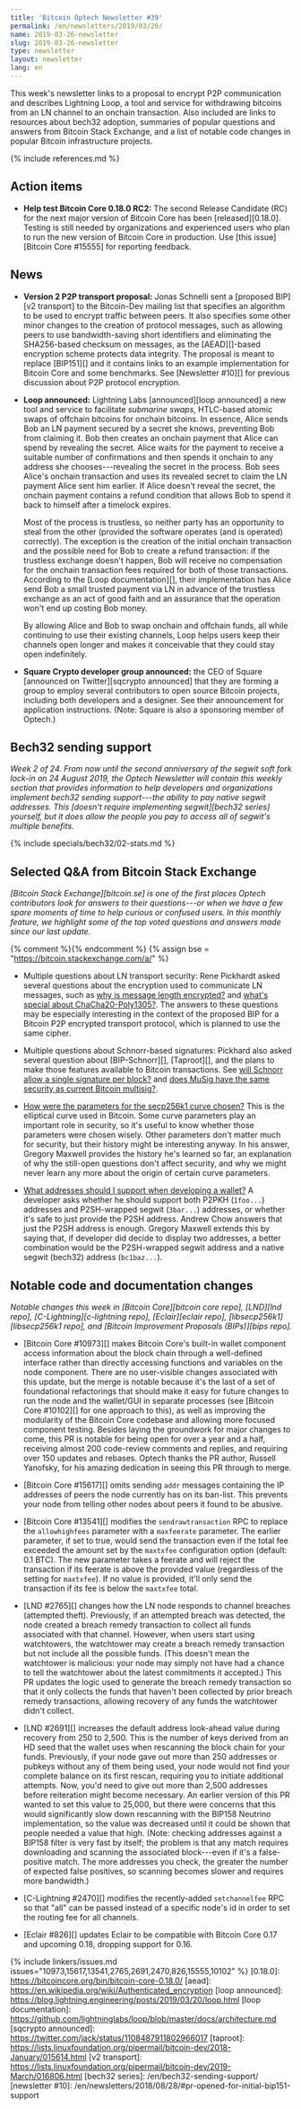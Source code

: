 ```yaml
---
title: 'Bitcoin Optech Newsletter #39'
permalink: /en/newsletters/2019/03/26/
name: 2019-03-26-newsletter
slug: 2019-03-26-newsletter
type: newsletter
layout: newsletter
lang: en
---
```

This week's newsletter links to a proposal to encrypt P2P communication
and describes Lightning Loop, a tool and service for withdrawing
bitcoins from an LN channel to an onchain transaction.  Also included
are links to resources about bech32 adoption, summaries of popular
questions and answers from Bitcoin Stack Exchange, and a list of notable
code changes in popular Bitcoin infrastructure projects.

{% include references.md %}

## Action items

- **Help test Bitcoin Core 0.18.0 RC2:** The second Release Candidate
  (RC) for the next major version of Bitcoin Core has been [released][0.18.0].
  Testing is still needed by organizations and experienced users who
  plan to run the new version of Bitcoin Core in production.  Use [this
  issue][Bitcoin Core #15555] for reporting feedback.

## News

- **Version 2 P2P transport proposal:** Jonas Schnelli sent a [proposed
  BIP][v2 transport] to the Bitcoin-Dev mailing list that specifies an algorithm to be
  used to encrypt traffic between peers.  It also specifies some other
  minor changes to the creation of protocol messages, such as allowing
  peers to use bandwidth-saving short identifiers and eliminating the
  SHA256-based checksum on messages, as the [AEAD][]-based encryption
  scheme protects data integrity.  The proposal is meant to replace
  [BIP151][] and it contains links to an example implementation for
  Bitcoin Core and some benchmarks.  See [Newsletter #10][] for previous
  discussion about P2P protocol encryption.

- **Loop announced:** Lightning Labs [announced][loop announced] a new
  tool and service to facilitate *submarine swaps*, HTLC-based atomic
  swaps of offchain bitcoins for onchain bitcoins.  In essence, Alice
  sends Bob an LN payment secured by a secret she knows, preventing Bob
  from claiming it.  Bob then creates an onchain payment that Alice can
  spend by revealing the secret.  Alice waits for the payment to receive
  a suitable number of confirmations and then spends it onchain to any
  address she chooses---revealing the secret in the process.  Bob sees
  Alice's onchain transaction and uses its revealed secret to claim the
  LN payment Alice sent him earlier.  If Alice doesn't reveal the secret,
  the onchain payment contains a refund condition that allows Bob to
  spend it back to himself after a timelock expires.

  Most of the process is trustless, so neither party has an
  opportunity to steal from the other (provided the software operates
  (and is operated) correctly).  The exception is the creation of the
  initial onchain transaction and the possible need for Bob to create
  a refund transaction: if the trustless exchange doesn't happen, Bob
  will receive no compensation for the onchain transaction fees
  required for both of those transactions.  According to the [Loop
  documentation][], their implementation has Alice send Bob a small
  trusted payment via LN in advance of the trustless exchange as an act of
  good faith and an assurance that the operation won't end up costing
  Bob money.

  By allowing Alice and Bob to swap onchain and offchain funds, all
  while continuing to use their existing channels, Loop helps users
  keep their channels open longer and makes it conceivable that they
  could stay open indefinitely.

- **Square Crypto developer group announced:** the CEO of Square
  [announced on Twitter][sqcrypto announced] that they are forming a
  group to employ several contributors to open source Bitcoin projects,
  including both developers and a designer.  See their announcement for
  application instructions.  (Note: Square is also a sponsoring member
  of Optech.)

## Bech32 sending support

*Week 2 of 24.  From now until the second anniversary of the segwit soft
fork lock-in on 24 August 2019, the Optech Newsletter will contain this
weekly section that provides information to help developers and
organizations implement bech32 sending support---the ability to pay
native segwit addresses.  This [doesn't require implementing
segwit][bech32 series] yourself, but it does allow the people you pay to
access all of segwit's multiple benefits.*

{% include specials/bech32/02-stats.md %}

## Selected Q&A from Bitcoin Stack Exchange

*[Bitcoin Stack Exchange][bitcoin.se] is one of the first places Optech
contributors look for answers to their questions---or when we have a
few spare moments of time to help curious or confused users.  In
this monthly feature, we highlight some of the top voted questions and
answers made since our last update.*

{% comment %}<!-- https://bitcoin.stackexchange.com/search?tab=votes&q=created%3a1m..%20is%3aanswer -->{% endcomment %}
{% assign bse = "https://bitcoin.stackexchange.com/a/" %}

- Multiple questions about LN transport security: Rene Pickhardt asked
  several questions about the encryption used to communicate LN
  messages, such as [why is message length encrypted?]({{bse}}85259) and
  [what's special about ChaCha20-Poly1305?]({{bse}}84953).  The answers
  to these questions may be especially interesting in the context of the
  proposed BIP for a Bitcoin P2P encrypted transport protocol, which is
  planned to use the same cipher.

- Multiple questions about Schnorr-based signatures: Pickhard also asked
  several question about [BIP-Schnorr][], [Taproot][], and the plans to
  make those features available to Bitcoin transactions.  See [will
  Schnorr allow a single signature per block?]({{bse}}85213) and [does
  MuSig have the same security as current Bitcoin
  multisig?]({{bse}}85101).

- [How were the parameters for the secp256k1 curve chosen?]({{bse}}85387)
  This is the elliptical curve used in Bitcoin.
  Some curve parameters play an important role in security, so it's
  useful to know whether those parameters were chosen wisely.  Other
  parameters don't matter much for security, but their history might be
  interesting anyway.  In his answer, Gregory Maxwell provides the
  history he's learned so far, an explanation of why the still-open
  questions don't affect security, and why we might never learn any more
  about the origin of certain curve parameters.

- [What addresses should I support when developing a wallet?]({{bse}}84978)
  A developer asks whether he should support both
  P2PKH (`1foo...`) addresses and P2SH-wrapped segwit (`3bar...`)
  addresses, or whether it's safe to just provide the P2SH address.
  Andrew Chow answers that just the P2SH address is enough.  Gregory
  Maxwell extends this by saying that, if developer did decide to
  display two addresses, a better combination would be the P2SH-wrapped
  segwit address and a native segwit (bech32) address (`bc1baz...`).

## Notable code and documentation changes

*Notable changes this week in [Bitcoin Core][bitcoin core repo],
[LND][lnd repo], [C-Lightning][c-lightning repo], [Eclair][eclair repo],
[libsecp256k1][libsecp256k1 repo], and [Bitcoin Improvement Proposals
(BIPs)][bips repo].*

- [Bitcoin Core #10973][] makes Bitcoin Core's built-in wallet component access
  information about the block chain through a well-defined interface
  rather than directly accessing functions and variables on the node component.
  There are no user-visible changes associated
  with this update, but the merge is notable because it's the last of a
  set of foundational refactorings that should make it easy for
  future changes to run the node and the wallet/GUI in separate
  processes (see [Bitcoin Core #10102][] for one approach to this), as
  well as improving the modularity of the Bitcoin Core codebase and
  allowing more focused component testing.
  Besides laying the groundwork for major changes to come, this PR is
  notable for being open for over a year and a half, receiving almost
  200 code-review comments and replies, and requiring over 150 updates
  and rebases.  Optech thanks the PR author, Russell Yanofsky, for his
  amazing dedication in seeing this PR through to merge.

- [Bitcoin Core #15617][] omits sending `addr` messages containing the
  IP addresses of peers the node currently has on its ban-list.  This
  prevents your node from telling other nodes about peers it found
  to be abusive.

- [Bitcoin Core #13541][] modifies the `sendrawtransaction` RPC to
  replace the `allowhighfees` parameter with a `maxfeerate` parameter.
  The earlier parameter, if set to true, would send the transaction even
  if the total fee exceeded the amount set by the `maxtxfee`
  configuration option (default: 0.1 BTC).  The new parameter takes a
  feerate and will reject the transaction if its feerate is above the
  provided value (regardless of the setting for `maxtxfee`).  If no
  value is provided, it'll only send the transaction if its fee is
  below the `maxtxfee` total.

- [LND #2765][] changes how the LN node responds to channel breaches
  (attempted theft).  Previously, if an attempted breach was detected,
  the node created a breach remedy transaction to collect all funds
  associated with that channel.  However, when users start using
  watchtowers, the watchtower may create a breach remedy transaction
  but not include all the possible funds.  (This doesn't mean the
  watchtower is malicious: your node may simply not have had a chance to
  tell the watchtower about the latest commitments it accepted.) This PR
  updates the logic used to generate the breach remedy transaction so
  that it only collects the funds that haven't been collected by prior
  breach remedy transactions, allowing recovery of any funds the
  watchtower didn't collect.

- [LND #2691][] increases the default address look-ahead value during
  recovery from 250 to 2,500.  This is the number of keys derived from
  an HD seed that the wallet uses when rescanning the block chain for
  your funds.  Previously, if your node gave out more than 250 addresses
  or pubkeys without any of them being used, your node would not find
  your complete balance on its first rescan, requiring you to initiate
  additional attempts.  Now, you'd need to give out more than 2,500
  addresses before reiteration might become necessary.  An earlier
  version of this PR wanted to set this value to 25,000, but there were
  concerns that this would significantly slow down rescanning with the
  BIP158 Neutrino implementation, so the value was decreased until it
  could be shown that people needed a value that high.  (Note: checking
  addresses against a BIP158 filter is very fast by itself; the problem
  is that any match requires downloading and scanning the associated
  block---even if it's a false-positive match.  The more addresses you
  check, the greater the number of expected false positives, so scanning
  becomes slower and requires more bandwidth.)

- [C-Lightning #2470][] modifies the recently-added `setchannelfee` RPC
  so that "all" can be passed instead of a specific node's id in order
  to set the routing fee for all channels.

- [Eclair #826][] updates Eclair to be compatible with Bitcoin Core 0.17
  and upcoming 0.18, dropping support for 0.16.

{% include linkers/issues.md issues="10973,15617,13541,2765,2691,2470,826,15555,10102" %}
[0.18.0]: https://bitcoincore.org/bin/bitcoin-core-0.18.0/
[aead]: https://en.wikipedia.org/wiki/Authenticated_encryption
[loop announced]: https://blog.lightning.engineering/posts/2019/03/20/loop.html
[loop documentation]: https://github.com/lightninglabs/loop/blob/master/docs/architecture.md
[sqcrypto announced]: https://twitter.com/jack/status/1108487911802966017
[taproot]: https://lists.linuxfoundation.org/pipermail/bitcoin-dev/2018-January/015614.html
[v2 transport]: https://lists.linuxfoundation.org/pipermail/bitcoin-dev/2019-March/016806.html
[bech32 series]: /en/bech32-sending-support/
[newsletter #10]: /en/newsletters/2018/08/28/#pr-opened-for-initial-bip151-support
